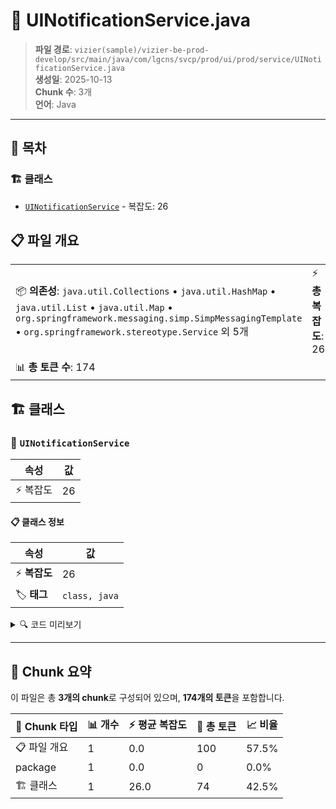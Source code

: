 # 📄 UINotificationService.java

> **파일 경로**: `vizier(sample)/vizier-be-prod-develop/src/main/java/com/lgcns/svcp/prod/ui/prod/service/UINotificationService.java`  
> **생성일**: 2025-10-13  
> **Chunk 수**: 3개  
> **언어**: Java
---

## 📑 목차

### 🏗️ 클래스
- [`UINotificationService`](#class-uinotificationservice) - 복잡도: 26

## 📋 파일 개요

| | |
|--|--|
| 📦 **의존성**: `java.util.Collections` • `java.util.HashMap` • `java.util.List` • `java.util.Map` • `org.springframework.messaging.simp.SimpMessagingTemplate` • `org.springframework.stereotype.Service` 외 5개 | ⚡ **총 복잡도**: 26 |
| 📊 **총 토큰 수**: 174 |  |



## 🏗️ 클래스

### <a id="class-uinotificationservice"></a>🎯 `UINotificationService`

| 속성 | 값 |
|------|----|
| ⚡ 복잡도 | 26 |



#### 📋 클래스 정보

| 속성 | 값 |
|------|----|
| ⚡ **복잡도** | 26 || 📍 **라인 범위** | 20-20 |
| 🏷️ **태그** | `class, java` |

<details>
<summary>🔍 코드 미리보기</summary>

```java
public class UINotificationService {
	private final SimpMessagingTemplate template;
	private final CommonDao commonDao;

	public void sendNotification(String userId, String message, String notiType, String linkUrl, String imageUrl,
			String rgstUser) {
		NotificationDto notification = new NotificationDto();
		notification.setUserNotiUuid(UuidUtil.generateRandomUUID());
		notification.setUserId(userId);
		notification.setNotiMsgLabelId(message);
		notification.setNotiType(notiType);
		notification.setNotiReadYn(YesNo.N);
		notification.setNotiReadDtm(null);
		notification.setLinkUrl(linkUrl);
		notification.setImageUrl(imageUrl);

		commonDao.insert("Ui-notification.insertNotification", notification);
		template.convertAndSend("/topic/user/" + userId, notification);
	}

	public List<Notifi...
```

**Chunk 정보**
- 🆔 **ID**: `1b72e9ea650a`
- 📍 **라인**: 20-20
- 📊 **토큰**: 74
- 🏷️ **태그**: `class, java`

</details>

---





## 🧩 Chunk 요약

이 파일은 총 **3개의 chunk**로 구성되어 있으며, **174개의 토큰**을 포함합니다.

| 🧩 Chunk 타입 | 📊 개수 | ⚡ 평균 복잡도 | 📝 총 토큰 | 📈 비율 |
|---------------|--------|-------------|----------|--------|
| 📋 파일 개요 | 1 | 0.0 | 100 | 57.5% |
| package | 1 | 0.0 | 0 | 0.0% |
| 🏗️ 클래스 | 1 | 26.0 | 74 | 42.5% |

